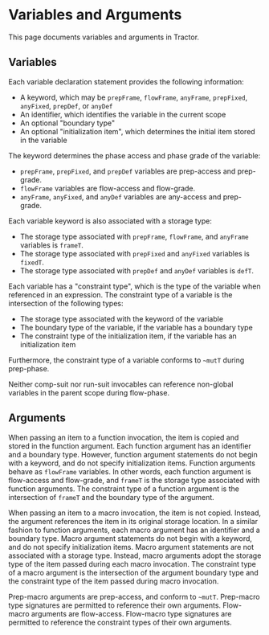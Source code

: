 
# Variables and Arguments

This page documents variables and arguments in Tractor.

## Variables

Each variable declaration statement provides the following information:

* A keyword, which may be `prepFrame`, `flowFrame`, `anyFrame`, `prepFixed`, `anyFixed`, `prepDef`, or `anyDef`
* An identifier, which identifies the variable in the current scope
* An optional "boundary type"
* An optional "initialization item", which determines the initial item stored in the variable

The keyword determines the phase access and phase grade of the variable:

* `prepFrame`, `prepFixed`, and `prepDef` variables are prep-access and prep-grade.
* `flowFrame` variables are flow-access and flow-grade.
* `anyFrame`, `anyFixed`, and `anyDef` variables are any-access and prep-grade.

Each variable keyword is also associated with a storage type:

* The storage type associated with `prepFrame`, `flowFrame`, and `anyFrame` variables is `frameT`.
* The storage type associated with `prepFixed` and `anyFixed` variables is `fixedT`.
* The storage type associated with `prepDef` and `anyDef` variables is `defT`.

Each variable has a "constraint type", which is the type of the variable when referenced in an expression. The constraint type of a variable is the intersection of the following types:

* The storage type associated with the keyword of the variable
* The boundary type of the variable, if the variable has a boundary type
* The constraint type of the initialization item, if the variable has an initialization item

Furthermore, the constraint type of a variable conforms to `~mutT` during prep-phase.

Neither comp-suit nor run-suit invocables can reference non-global variables in the parent scope during flow-phase.

## Arguments

When passing an item to a function invocation, the item is copied and stored in the function argument. Each function argument has an identifier and a boundary type. However, function argument statements do not begin with a keyword, and do not specify initialization items. Function arguments behave as `flowFrame` variables. In other words, each function argument is flow-access and flow-grade, and `frameT` is the storage type associated with function arguments. The constraint type of a function argument is the intersection of `frameT` and the boundary type of the argument.

When passing an item to a macro invocation, the item is not copied. Instead, the argument references the item in its original storage location. In a similar fashion to function arguments, each macro argument has an identifier and a boundary type. Macro argument statements do not begin with a keyword, and do not specify initialization items. Macro argument statements are not associated with a storage type. Instead, macro arguments adopt the storage type of the item passed during each macro invocation. The constraint type of a macro argument is the intersection of the argument boundary type and the constraint type of the item passed during macro invocation.

Prep-macro arguments are prep-access, and conform to `~mutT`. Prep-macro type signatures are permitted to reference their own arguments. Flow-macro arguments are flow-access. Flow-macro type signatures are permitted to reference the constraint types of their own arguments.


